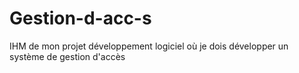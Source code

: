 # Gestion-d-acc-s
IHM de mon projet développement logiciel où je dois développer un système de gestion d'accès
